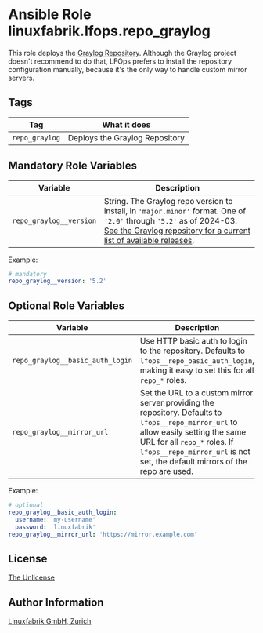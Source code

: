 # Ansible Role linuxfabrik.lfops.repo_graylog

This role deploys the [Graylog Repository](https://docs.graylog.org/docs/operating-system-packages). Although the Graylog project doesn't recommend to do that, LFOps prefers to install the repository configuration manually, because it's the only way to handle custom mirror servers.


## Tags

| Tag           | What it does                     |
| ---           | ------------                     |
| `repo_graylog` | Deploys the Graylog Repository |


## Mandatory Role Variables

| Variable | Description |
| -------- | ----------- |
| `repo_graylog__version` | String. The Graylog repo version to install, in `'major.minor'` format. One of `'2.0'` through `'5.2'` as of 2024-03. [See the Graylog repository for a current list of available releases](https://www.graylog.org/releases). |

Example:
```yaml
# mandatory
repo_graylog__version: '5.2'
```


## Optional Role Variables

| Variable | Description | Default Value |
| -------- | ----------- | ------------- |
| `repo_graylog__basic_auth_login` | Use HTTP basic auth to login to the repository. Defaults to `lfops__repo_basic_auth_login`, making it easy to set this for all `repo_*` roles. | `{{ lfops__repo_basic_auth_login \| default("") }}` |
| `repo_graylog__mirror_url` | Set the URL to a custom mirror server providing the repository. Defaults to `lfops__repo_mirror_url` to allow easily setting the same URL for all `repo_*` roles. If `lfops__repo_mirror_url` is not set, the default mirrors of the repo are used. | `'{{ lfops__repo_mirror_url \| default("") }}'` |

Example:
```yaml
# optional
repo_graylog__basic_auth_login:
  username: 'my-username'
  password: 'linuxfabrik'
repo_graylog__mirror_url: 'https://mirror.example.com'
```


## License

[The Unlicense](https://unlicense.org/)


## Author Information

[Linuxfabrik GmbH, Zurich](https://www.linuxfabrik.ch)
